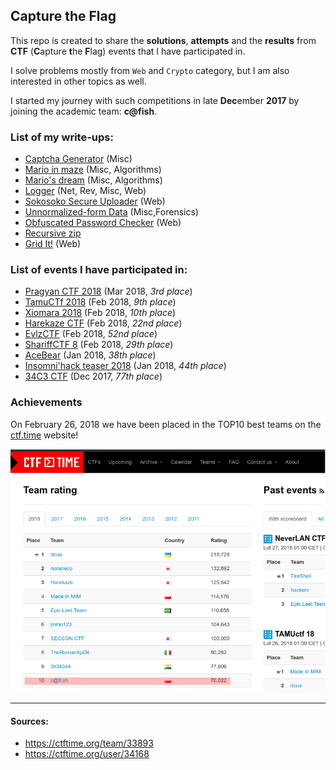## Capture the Flag ##

This repo is created to share the **solutions**, **attempts** and the **results** from **CTF** (**C**apture **t**he **F**lag) events that I have participated in.  

I solve problems mostly from `Web` and `Crypto` category, but I am also interested in other topics as well.

I started my journey with such competitions in late **Dec**ember **2017** by joining the academic team: **c@fish**. 

### List of my write-ups:
- [Captcha Generator](https://github.com/terjanq/Flag-Capture/tree/master/Xiomara%202018/Captcha%20Generator#captcha-generator--write-up-by-terjanq) (Misc)
- [Mario in maze](https://github.com/terjanq/Flag-Capture/tree/master/Xiomara%202018/Mario%20in%20Maze#mario-in-maze--write-up-by-terjanq) (Misc, Algorithms)
- [Mario's dream](https://github.com/terjanq/Flag-Capture/tree/master/Xiomara%202018/Marioes%20dream#marios-dream--write-up-by-terjanq) (Misc, Algorithms)
- [Logger](https://github.com/terjanq/Flag-Capture/tree/master/Harekaze2018/Logger#logger--write-up-by-terjanq) (Net, Rev, Misc, Web)
- [Sokosoko Secure Uploader](https://github.com/terjanq/Flag-Capture/tree/master/Harekaze2018/Sokosoko%20Secure%20Uploader#sokosoko-secure-uploader) (Web)
- [Unnormalized-form Data](https://github.com/terjanq/Flag-Capture/tree/master/Harekaze2018/Unnormalized-form-Data#unnormalized-form-data--write-up-by-terjanq) (Misc,Forensics)
- [Obfuscated Password Checker](https://github.com/terjanq/Flag-Capture/tree/master/Harekaze2018/Obfuscated%20Password%20Checker#obfuscated-password-checker--write-up-by-terjanq) (Web)
- [Recursive zip](https://github.com/terjanq/Flag-Capture/tree/master/Harekaze2018/Recursive-zip#recursive-zip--write-up-by-terjanq) 
- [Grid It!](https://github.com/terjanq/Flag-Capture/tree/master/Practice/CTFLearn/GridIt#grid-it---write-up-by-terjanq) (Web)

### List of events I have participated in:
- [Pragyan CTF 2018](https://github.com/terjanq/Flag-Capture/tree/master/Pragyan#pragyan-ctf-2018) (Mar 2018, *3rd place*)
- [TamuCTf 2018](https://github.com/terjanq/Flag-Capture/tree/master/TamuCTF%202018#tamuctf-2018) (Feb 2018, *9th place*)
- [Xiomara 2018](https://github.com/terjanq/Flag-Capture/tree/master/Xiomara%202018#xiomara-2018) (Feb 2018, *10th place*)
- [Harekaze CTF](https://github.com/terjanq/Flag-Capture/tree/master/Harekaze2018#harekaze-ctf-2018) (Feb 2018, *22nd place*)
- [EvlzCTF](https://github.com/terjanq/Flag-Capture/tree/master/Evlz%202018#evlzctf-2018) (Feb 2018, *52nd place*)
- [ShariffCTF 8](https://github.com/terjanq/Flag-Capture/tree/master/Shariff%202018#sharifctf-8) (Feb 2018, *29th place*)
- [AceBear](https://github.com/terjanq/Flag-Capture/tree/master/AceBear%202018#acebear-security-contest) (Jan 2018, *38th place*)
- [Insomni'hack teaser 2018](https://github.com/terjanq/Flag-Capture/tree/master/Insomni'hack%202018#insomnihack-teaser-2018) (Jan 2018, *44th place*)
- [34C3 CTF](https://github.com/terjanq/Flag-Capture/tree/master/34c3ctf#34c3-ctf) (Dec 2017, *77th place*)


### Achievements

On February 26, 2018 we have been placed in the TOP10 best teams on the [ctf.time] website! 

![top10.png]






____

#### Sources:
- https://ctftime.org/team/33893
- https://ctftime.org/user/34168




[ctf.time]:<http://ctftime.org>
[top10.png]:<./top10.png>